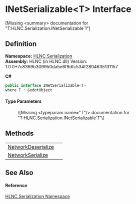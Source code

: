 # INetSerializable&lt;T&gt; Interface


\[Missing &lt;summary&gt; documentation for "T:HLNC.Serialization.INetSerializable`1"\]



## Definition
**Namespace:** <a href="N_HLNC_Serialization">HLNC.Serialization</a>  
**Assembly:** HLNC (in HLNC.dll) Version: 1.0.0+7c8369b309950da5e6f9dfc534f2804635131157

**C#**
``` C#
public interface INetSerializable<T>
where T : GodotObject

```



#### Type Parameters
<dl><dt /><dd>\[Missing &lt;typeparam name="T"/&gt; documentation for "T:HLNC.Serialization.INetSerializable`1"\]</dd></dl>

## Methods
<table>
<tr>
<td><a href="M_HLNC_Serialization_INetSerializable_1_NetworkDeserialize">NetworkDeserialize</a></td>
<td> </td></tr>
<tr>
<td><a href="M_HLNC_Serialization_INetSerializable_1_NetworkSerialize">NetworkSerialize</a></td>
<td> </td></tr>
</table>

## See Also


#### Reference
<a href="N_HLNC_Serialization">HLNC.Serialization Namespace</a>  

